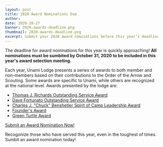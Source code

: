 ```yaml
---
layout: post
title: 2020 Award Nominations Due
author:
date: 2020-10-27
banner: 2020-awards-deadline.png
thumbnail: 2020-awards-deadline.png
excerpt: Submit your 2020 award nominations before this year's deadline!
---
```


The deadline for award nominations for this year is quickly approaching! **All nominations must be sumbited by October 31, 2020 to be included in this year's award selection meeting.**

Each year, Unami Lodge presents a series of awards to both member and non-members based on their contributions to the Order of the Arrow and Scouting.  Some awards are specific to Unami, while others are recognized at the national level. Awards presented by the lodge are:

- [Thomas J. Richards Outstanding Service Award](/history/awards/youth-osa)
- [Dave Fortunato Outstanding Service Award](/history/awards/adult-osa)
- [Charles J. "Chuck" Benshetler Spirit of Camp Leadership Award](history/awards/camp-leadership)
- [Founder's Award](/history/awards/founders)
- [Green Turtle Award](/history/awards/green-turtle)


<div class="text-center">
  <a href="/awards" class="btn btn-primary btn-lg">Submit an Award Nomination Now!</a>
</div>

Recogonize those who have served this year, even in the toughest of times. Sumbit an award nomination today!

